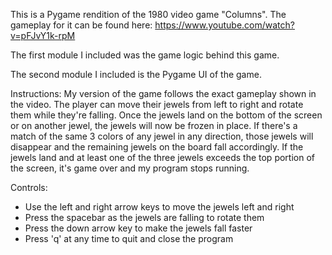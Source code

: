 This is a Pygame rendition of the 1980 video game "Columns". 
The gameplay for it can be found here: https://www.youtube.com/watch?v=pFJvY1k-rpM

The first module I included was the game logic behind this game.

The second module I included is the Pygame UI of the game.

Instructions:
My version of the game follows the exact gameplay shown in the video. The player can
move their jewels from left to right and rotate them while they're falling. Once the
jewels land on the bottom of the screen or on another jewel, the jewels will now be
frozen in place. If there's a match of the same 3 colors of any jewel in any direction,
those jewels will disappear and the remaining jewels on the board fall accordingly. If
the jewels land and at least one of the three jewels exceeds the top portion of the screen,
it's game over and my program stops running.

Controls:
  * Use the left and right arrow keys to move the jewels left and right 
  * Press the spacebar as the jewels are falling to rotate them
  * Press the down arrow key to make the jewels fall faster
  * Press 'q' at any time to quit and close the program
